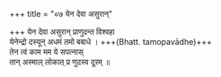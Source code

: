 +++
title = "०७ येन देवा असुरान्"

+++
येन देवा असुरान् प्राणुदन्त विश्वहा  
येनेन्द्रो दस्यून् अधमं तमो बबाधे । +++(Bhatt. tamopavādhe)+++  
तेन त्वं काम मम ये सपत्नास्  
तान् अस्माल् लोकात् प्र णुदस्व दूरम् ॥